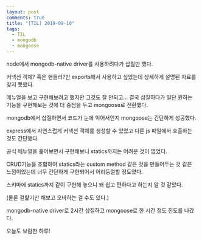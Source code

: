 ```yaml
---
layout: post
comments: true
title: "[TIL] 2019-09-10"
tags:
  - TIL
  - mongodb
  - mongoose
---
```


node에서 mongodb-native driver를 사용하려다가 삽질만 했다.

커넥션 객체? 혹은 핸들러?만 exports해서 사용하고 싶었는데 상세하게 설명된 자료를 찾지 못했다.

메뉴얼을 보고 구현해보려고 했지만 그것도 잘 안되고... 결국 삽질하다가 일단 원하는 기능을 구현해보는 것에 더 중점을 두고 mongoose로 전환했다.

mongodb에서 삽질하면서 코드가 눈에 익어서인지 mongoose는 간단하게 성공했다.

express에서 자연스럽게 커넥션 객체를 생성할 수 있었고 다른 js 파일에서 호출하는 것도 간단했다.

공식 메뉴얼을 훑어보면서 구현해보니 statics까지는 어려운 것이 없었다.

CRUD기능을 조합하여 statics라는 custom method 같은 것을 만들어두는 것 같은 느낌이었는데 너무 간단하게 구현되어서 어리둥절할 정도였다.

스키마에 statics까지 같이 구현해 놓으니 왜 쉽고 편하다고 하는지 알 것 같았다.

(물론 겉핥기만 해보고 오바하는 걸 수도 있다.)

mongodb-native driver로 2시간 삽질하고 mongoose로 한 시간 정도 진도를 나갔다.

오늘도 보람찬 하루!
